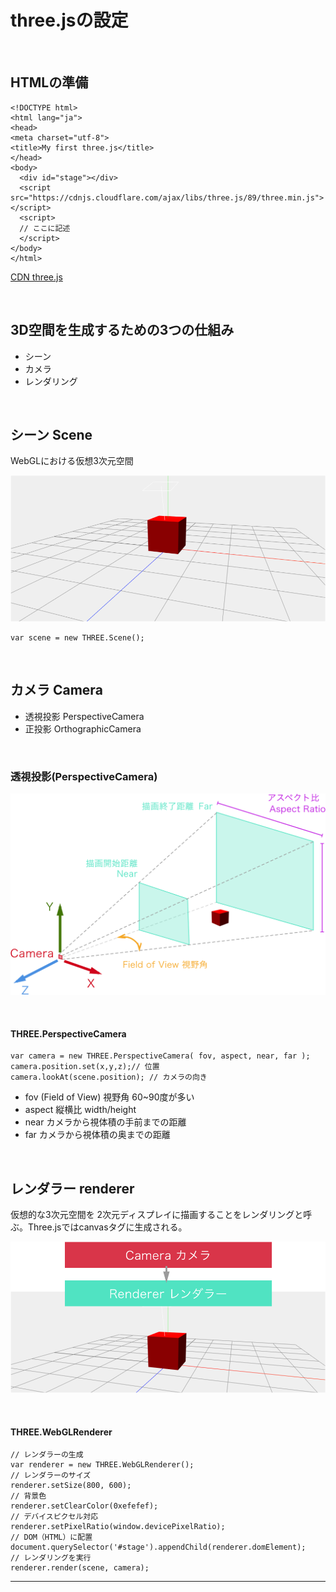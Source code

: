 # three.jsの設定
&nbsp;


## HTMLの準備

```
<!DOCTYPE html>
<html lang="ja">
<head>
<meta charset="utf-8">
<title>My first three.js</title>
</head>
<body>
  <div id="stage"></div>
  <script src="https://cdnjs.cloudflare.com/ajax/libs/three.js/89/three.min.js"></script>
  <script>
  // ここに記述
  </script>
</body>
</html>
```


[CDN three.js](https://cdnjs.com/libraries/three.js/)


&nbsp;
&nbsp;

## 3D空間を生成するための3つの仕組み

* シーン　
* カメラ
* レンダリング


&nbsp;
&nbsp;


##  シーン Scene

WebGLにおける仮想3次元空間

![](img/Scene.png)


```
var scene = new THREE.Scene();
```

&nbsp;
&nbsp;



## カメラ Camera

* 透視投影 PerspectiveCamera
* 正投影 OrthographicCamera

&nbsp;


### 透視投影(PerspectiveCamera)

![](img/PerspectiveCamera.png)

&nbsp;



#### THREE.PerspectiveCamera

```
var camera = new THREE.PerspectiveCamera( fov, aspect, near, far );
camera.position.set(x,y,z);// 位置
camera.lookAt(scene.position); // カメラの向き
```


* fov (Field of View) 視野角 60~90度が多い
* aspect 縦横比 width/height
* near カメラから視体積の手前までの距離
* far カメラから視体積の奥までの距離

&nbsp;
&nbsp;


## レンダラー renderer

仮想的な3次元空間を 2次元ディスプレイに描画することをレンダリングと呼ぶ。Three.jsではcanvasタグに生成される。

![](img/Renderer.png)

&nbsp;


#### THREE.WebGLRenderer

```
// レンダラーの生成
var renderer = new THREE.WebGLRenderer();
// レンダラーのサイズ
renderer.setSize(800, 600); 
// 背景色
renderer.setClearColor(0xefefef); 
// デバイスピクセル対応
renderer.setPixelRatio(window.devicePixelRatio); 
// DOM（HTML）に配置
document.querySelector('#stage').appendChild(renderer.domElement);
// レンダリングを実行
renderer.render(scene, camera);
```


---